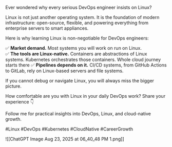 Ever wondered why every serious DevOps engineer insists on Linux?

Linux is not just another operating system. It is the foundation of modern infrastructure: open-source, flexible, and powering everything from enterprise servers to smart appliances.

Here is why learning Linux is non-negotiable for DevOps engineers:

✅ **Market demand.** Most systems you will work on run on Linux.  
✅ **The tools are Linux-native.** Containers are abstractions of Linux systems. Kubernetes orchestrates those containers. Whole cloud journey starts there
✅ **Pipelines depends on it.** CI/CD systems, from GitHub Actions to GitLab, rely on Linux-based servers and file systems.

If you cannot debug or navigate Linux, you will always miss the bigger picture.

How comfortable are you with Linux in your daily DevOps work? Share your experience 👇

Follow me for practical insights into DevOps, Linux, and cloud-native growth.

#Linux #DevOps #Kubernetes #CloudNative #CareerGrowth

![[ChatGPT Image Aug 23, 2025 at 06_40_48 PM 1.png]]